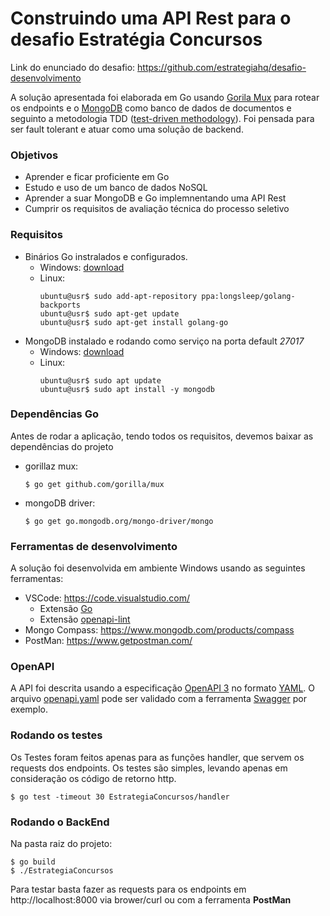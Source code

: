 # Construindo uma API Rest para o desafio Estratégia Concursos

Link do enunciado do desafio: https://github.com/estrategiahq/desafio-desenvolvimento

A solução apresentada foi elaborada em Go usando [Gorila Mux](https://github.com/gorilla/mux) para rotear os endpoints e o [MongoDB](https://www.mongodb.com/) como banco de dados de documentos e seguinto a metodologia TDD ([test-driven methodology](https://pt.wikipedia.org/wiki/Test-driven_development)). Foi pensada para ser fault tolerant e atuar como uma solução de backend.

### Objetivos
* Aprender e ficar proficiente em Go
* Estudo e uso de um banco de dados NoSQL
* Aprender a suar MongoDB e Go implemnentando uma API Rest
* Cumprir os requisitos de avaliação técnica do processo seletivo

### Requisitos
* Binários Go instralados e configurados. 
    * Windows: [download](https://golang.org/dl/)
    * Linux: 
        ```console
        ubuntu@usr$ sudo add-apt-repository ppa:longsleep/golang-backports
        ubuntu@usr$ sudo apt-get update
        ubuntu@usr$ sudo apt-get install golang-go
        ```
* MongoDB instalado e rodando como serviço na porta default *27017*
    * Windows: [download](https://www.mongodb.com/download-center/community)
    * Linux: 
        ```console
        ubuntu@usr$ sudo apt update
        ubuntu@usr$ sudo apt install -y mongodb
        ```
### Dependências Go
Antes de rodar a aplicação, tendo todos os requisitos, devemos baixar as dependências do projeto
* gorillaz mux: 
    ```console
    $ go get github.com/gorilla/mux
    ```
* mongoDB driver:
    ```console
    $ go get go.mongodb.org/mongo-driver/mongo
    ```

### Ferramentas de desenvolvimento
A solução foi desenvolvida em ambiente Windows usando as seguintes ferramentas:
* VSCode: https://code.visualstudio.com/
    * Extensão [Go](https://github.com/Microsoft/vscode-go)
    * Extensão [openapi-lint](https://github.com/Mermade/openapi-lint-vscode)
* Mongo Compass: https://www.mongodb.com/products/compass
* PostMan: https://www.getpostman.com/

### OpenAPI
A API foi descrita usando a especificação [OpenAPI 3](http://spec.openapis.org/oas/v3.0.2) no formato [YAML](https://yaml.org/). 
O arquivo [openapi.yaml](openapi.yaml) pode ser validado com a ferramenta [Swagger](https://swagger.io) por exemplo.

### Rodando os testes
Os Testes foram feitos apenas para as funções handler, que servem os requests dos endpoints. Os testes são simples, levando apenas em consideração os código de retorno http.

```console
$ go test -timeout 30 EstrategiaConcursos/handler
```

### Rodando o BackEnd
Na pasta raiz do projeto:
```console
$ go build
$ ./EstrategiaConcursos
```
Para testar basta fazer as requests para os endpoints em http://localhost:8000 via brower/curl ou com a ferramenta **PostMan** 





